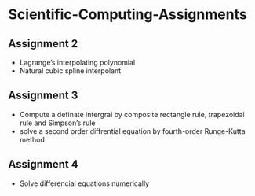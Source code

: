 # Scientific-Computing-Assignments

## Assignment 2
- Lagrange’s interpolating polynomial
- Natural cubic spline interpolant
## Assignment 3
- Compute a definate intergral by composite rectangle rule, trapezoidal rule and Simpson’s
rule 
- solve a second order diffrential equation by fourth-order Runge-Kutta method  
## Assignment 4
- Solve differencial equations numerically